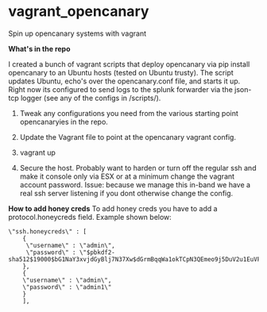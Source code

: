 # vagrant_opencanary
Spin up opencanary systems with vagrant

<b>What's in the repo</b>

I created a bunch of vagrant scripts that deploy opencanary via pip install opencanary to an Ubuntu hosts (tested on Ubuntu trusty).
The script updates Ubuntu, echo's over the opencanary.conf file, and starts it up. Right now its configured to send logs to the splunk forwarder via the json-tcp logger (see any of the configs in /scripts/).

1. Tweak any configurations you need from the various starting point opencanaryies in the repo.

2. Update the Vagrant file to point at the opencanary vagrant config.

3. vagrant up

4. Secure the host. Probably want to harden or turn off the regular ssh and make it console only via ESX or at a minimum change the vagrant account password. Issue: because we manage this in-band we have a real ssh server listening if you dont otherwise change the config.

<b>How to add honey creds</b>
To add honey creds you have to add a protocol.honeycreds field. Example shown below:

```
\"ssh.honeycreds\" : [
    {
     \"username\" : \"admin\",
     \"password\" : \"$pbkdf2-sha512$19000$bG1NaY3xvjdGyBlj7N37Xw$dGrmBqqWa1okTCpN3QEmeo9j5DuV2u1EuVFD8Di0GxNiM64To5O/Y66f7UASvnQr8.LCzqTm6awC8Kj/aGKvwA\"
    },
    {
    \"username\" : \"admin\",
    \"password\" : \"admin1\"
    }
    ],
```
